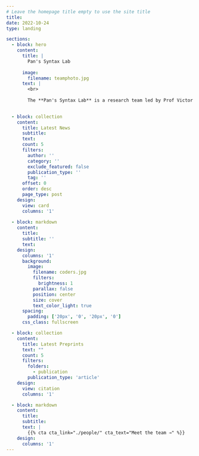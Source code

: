 ```yaml
---
# Leave the homepage title empty to use the site title
title:
date: 2022-10-24
type: landing

sections:
  - block: hero
    content:
      title: |
        Pan's Syntax Lab
    
      image:
        filename: teamphoto.jpg
      text: |
        <br>
        
        The **Pan's Syntax Lab** is a research team led by Prof Victor Junnan Pan based at the Department of Linguistics and Modern Languages, The Chinese University of Hong Kong. Our team mainly focuses on generative syntax, especially, the Minimalist Program. We also work on heritage language, language contact, minority and endangered languages (Sino-Tibetan), and, psycho and neurolinguistics under the formal syntactic theoretical framework.   香港中文大學語言學及現代語言系潘俊楠教授帶領的句法團隊致力於生成句法學，尤其是最簡方案, 繼承語和語言接觸、少數民族語言和瀕危語言以及理論語言學框架下的心理和神經語言學等領域的研究。  L’équipe de recherche dirigée par le professeur Victor Junnan Pan au sein du Département de Linguistique et de Langues Modernes à l'Université Chinoise de Hong Kong travaille sur la syntaxe générative, notamment, le Programme Minimaliste, les langues d’héritage, le contact linguistique, les langues minoritaires et en danger (sino-tibétaines), et, la psycho et la neurolinguistique dans le cadre théorique de la syntaxe formelle.

  
  - block: collection
    content:
      title: Latest News
      subtitle:
      text:
      count: 5
      filters:
        author: ''
        category: ''
        exclude_featured: false
        publication_type: ''
        tag: ''
      offset: 0
      order: desc
      page_type: post
    design:
      view: card
      columns: '1'
  
  - block: markdown
    content:
      title:
      subtitle: ''
      text:
    design:
      columns: '1'
      background:
        image: 
          filename: coders.jpg
          filters:
            brightness: 1
          parallax: false
          position: center
          size: cover
          text_color_light: true
      spacing:
        padding: ['20px', '0', '20px', '0']
      css_class: fullscreen

  - block: collection
    content:
      title: Latest Preprints
      text: ""
      count: 5
      filters:
        folders:
          - publication
        publication_type: 'article'
    design:
      view: citation
      columns: '1'

  - block: markdown
    content:
      title:
      subtitle:
      text: |
        {{% cta cta_link="./people/" cta_text="Meet the team →" %}}
    design:
      columns: '1'
---
```

